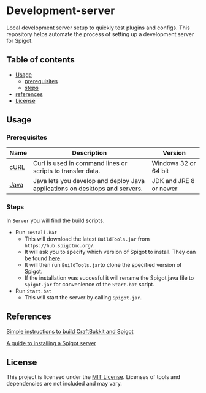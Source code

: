 # Development-server
Local development server setup to quickly test plugins and configs. This repository helps automate the process of setting up a development server for Spigot.

## Table of contents
- [Usage](#usage)
    - [prerequisites](#prerequisites)
    - [steps](#steps)
- [references](#references)
- [License](#license)

## Usage
### Prerequisites
Name | Description | Version
------------ | ------------- | -------------
[cURL](https://curl.haxx.se/) | Curl is used in command lines or scripts to transfer data. | Windows 32 or 64 bit
[Java](https://www.oracle.com/technetwork/java/javase/overview/index.html) | Java lets you develop and deploy Java applications on desktops and servers. | JDK and JRE 8 or newer

### Steps
In `Server` you will find the build scripts. 
* Run `Install.bat`
    * This will download the latest `BuildTools.jar` from `https://hub.spigotmc.org/`.
    * It will ask you to specify which version of Spigot to install. They can be found [here](https://www.spigotmc.org/wiki/buildtools/#versions).
    * It will then run `BuildTools.jar`to clone the specified version of Spigot.
    * If the installation was succesful it will rename the Spigot java file to `Spigot.jar` for convenience of the `Start.bat` script.
* Run `Start.bat`
    * This will start the server by calling `Spigot.jar`.
    
## References
[Simple instructions to build CraftBukkit and Spigot](https://www.spigotmc.org/wiki/buildtools/)

[A guide to installing a Spigot server](https://www.spigotmc.org/wiki/spigot-installation/)


## License
This project is licensed under the [MIT License](https://github.com/Gloryrock/Development-server/blob/master/LICENSE.md).
Licenses of tools and dependencies are not included and may vary.
